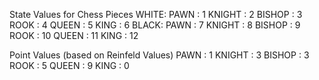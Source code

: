 State Values for Chess Pieces
WHITE:
    PAWN : 1
    KNIGHT : 2
    BISHOP : 3
    ROOK : 4
    QUEEN : 5
    KING : 6
BLACK:
    PAWN : 7
    KNIGHT : 8
    BISHOP : 9
    ROOK : 10
    QUEEN : 11
    KING : 12

Point Values (based on Reinfeld Values)
    PAWN : 1
    KNIGHT : 3
    BISHOP : 3
    ROOK : 5
    QUEEN : 9
    KING : 0


